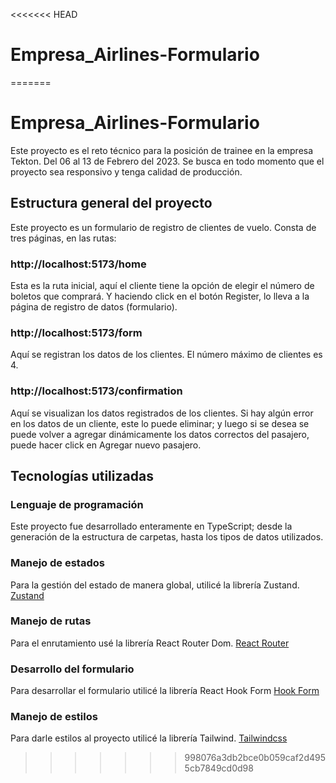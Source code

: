<<<<<<< HEAD
# Empresa_Airlines-Formulario
=======
# Empresa_Airlines-Formulario
Este proyecto es el reto técnico para la posición de trainee en la empresa Tekton. Del 06 al 13 de Febrero del 2023.
Se busca en todo momento que el proyecto sea responsivo y tenga calidad de producción.
## Estructura general del proyecto
Este proyecto es un formulario de registro de clientes de vuelo. Consta de tres páginas, en las rutas:
### http://localhost:5173/home
Esta es la ruta inicial, aquí el cliente tiene la opción de elegir el número de boletos que comprará. Y haciendo click en el botón Register, lo lleva a la página de registro de datos (formulario).
### http://localhost:5173/form
Aquí se registran los datos de los clientes. El número máximo de clientes es 4.
### http://localhost:5173/confirmation
Aquí se visualizan los datos registrados de los clientes. Si hay algún error en los datos de un cliente, este lo puede eliminar; y luego si se desea se puede volver a agregar dinámicamente los datos correctos del pasajero, puede hacer click en Agregar nuevo pasajero.

## Tecnologías utilizadas
### Lenguaje de programación
Este proyecto fue desarrollado enteramente en TypeScript; desde la generación de la estructura de carpetas, hasta los tipos de datos utilizados.
### Manejo de estados
Para la gestión del estado de manera global, utilicé la librería Zustand.
[Zustand](https://docs.pmnd.rs/zustand/getting-started/introduction)
### Manejo de rutas
Para el enrutamiento usé la librería React Router Dom.
[React Router](https://reactrouter.com/en/main/start/tutorial)
### Desarrollo del formulario
Para desarrollar el formulario utilicé la librería React Hook Form
[Hook Form](https://react-hook-form.com/get-started)
### Manejo de estilos
Para darle estilos al proyecto utilicé la librería Tailwind.
[Tailwindcss](https://tailwindcss.com/)



>>>>>>> 998076a3db2bce0b059caf2d4955cb7849cd0d98
